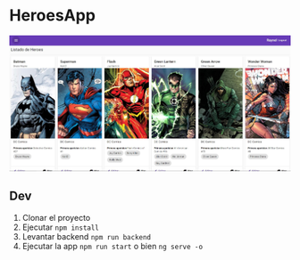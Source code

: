 # HeroesApp

![Esta es una imagen de ejemplo](./src/assets/img.jpg)


## Dev

1. Clonar el proyecto
2. Ejecutar ```npm install```
3. Levantar backend ```npm run backend```
4. Ejecutar la app ```npm run start``` o bien ```ng serve -o```
